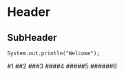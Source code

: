 Header
================

SubHeader
---------

```
System.out.println("Welcome");
```

#1
##2
###3
####4
#####5
######6



